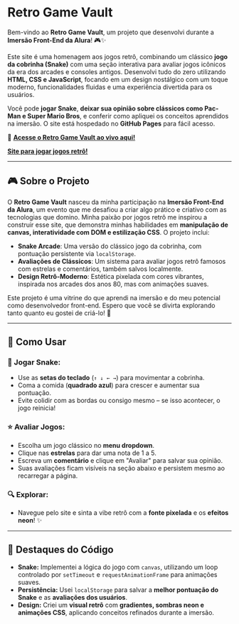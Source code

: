 # Retro Game Vault

Bem-vindo ao **Retro Game Vault**, um projeto que desenvolvi durante a **Imersão Front-End da Alura**! 🎮✨

Este site é uma homenagem aos jogos retrô, combinando um clássico **jogo da cobrinha (Snake)** com uma seção interativa para avaliar jogos icônicos da era dos arcades e consoles antigos. Desenvolvi tudo do zero utilizando **HTML, CSS e JavaScript**, focando em um design nostálgico com um toque moderno, funcionalidades fluidas e uma experiência divertida para os usuários.

Você pode **jogar Snake**, **deixar sua opinião sobre clássicos como Pac-Man e Super Mario Bros**, e conferir como apliquei os conceitos aprendidos na imersão. O site está hospedado no **GitHub Pages** para fácil acesso.

🔗 **[Acesse o Retro Game Vault ao vivo aqui!](https://pedroeks.github.io/front-end/)**

**[Site para jogar jogos retrô!](https://www.gamestalgia.net/)**

---

## 🎮 Sobre o Projeto

O **Retro Game Vault** nasceu da minha participação na **Imersão Front-End da Alura**, um evento que me desafiou a criar algo prático e criativo com as tecnologias que domino. Minha paixão por jogos retrô me inspirou a construir esse site, que demonstra minhas habilidades em **manipulação de canvas, interatividade com DOM e estilização CSS**. O projeto inclui:

- **Snake Arcade**: Uma versão do clássico jogo da cobrinha, com pontuação persistente via `localStorage`.
- **Avaliações de Clássicos**: Um sistema para avaliar jogos retrô famosos com estrelas e comentários, também salvos localmente.
- **Design Retrô-Moderno**: Estética pixelada com cores vibrantes, inspirada nos arcades dos anos 80, mas com animações suaves.

Este projeto é uma vitrine do que aprendi na imersão e do meu potencial como desenvolvedor front-end. Espero que você se divirta explorando tanto quanto eu gostei de criá-lo! 🚀

---

## 🚀 Como Usar

### 🎯 Jogar Snake:
- Use as **setas do teclado** (`↑ ↓ ← →`) para movimentar a cobrinha.
- Coma a comida (**quadrado azul**) para crescer e aumentar sua pontuação.
- Evite colidir com as bordas ou consigo mesmo – se isso acontecer, o jogo reinicia!

### ⭐ Avaliar Jogos:
- Escolha um jogo clássico no **menu dropdown**.
- Clique nas **estrelas** para dar uma nota de 1 a 5.
- Escreva um **comentário** e clique em "Avaliar" para salvar sua opinião.
- Suas avaliações ficam visíveis na seção abaixo e persistem mesmo ao recarregar a página.

### 🔍 Explorar:
- Navegue pelo site e sinta a vibe retrô com a **fonte pixelada** e os **efeitos neon**! ✨

---

## 🌟 Destaques do Código

- **Snake:** Implementei a lógica do jogo com `canvas`, utilizando um loop controlado por `setTimeout` e `requestAnimationFrame` para animações suaves.
- **Persistência:** Usei `localStorage` para salvar a **melhor pontuação do Snake** e as **avaliações dos usuários**.
- **Design:** Criei um **visual retrô** com **gradientes, sombras neon e animações CSS**, aplicando conceitos refinados durante a imersão.

